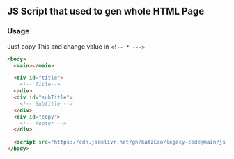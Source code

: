 ## JS Script that used to gen whole HTML Page
### Usage
Just copy This and change value in `<!-- * --->`

```html
<body>
  <main></main>

  <div id="title">
    <!-- Title-->
  </div>
  <div id="subTitle">
    <!-- Subtitle -->
  </div>
  <div id="copy">
    <!-- Footer -->
  </div>

  <script src="https://cdn.jsdelivr.net/gh/katzEco/legacy-code@main/js-gen-updated/main.js"></script>
</body>
```
